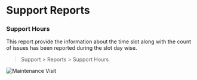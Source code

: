 <!-- add-breadcrumbs -->
# Support Reports



### Support Hours
This report provide the information about the time slot along with the count of issues has been reported during the slot day wise.

> Support > Reports > Support Hours

<img class="screenshot" alt="Maintenance Visit" src="/docs/assets/img/support/support_hours.png">
